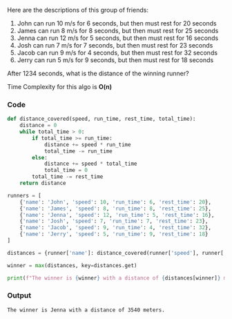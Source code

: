 
Here are the descriptions of this group of friends:
1) John can run 10 m/s for 6 seconds, but then must rest for 20 seconds
2) James can run 8 m/s for 8 seconds, but then must rest for 25 seconds
3) Jenna can run 12 m/s for 5 seconds, but then must rest for 16 seconds
4) Josh can run 7 m/s for 7 seconds, but then must rest for 23 seconds
5) Jacob can run 9 m/s for 4 seconds, but then must rest for 32 seconds
6) Jerry can run 5 m/s for 9 seconds, but then must rest for 18 seconds

After 1234 seconds, what is the distance of the winning runner?

Time Complexity for this algo is **O(n)**

### Code 

```python
def distance_covered(speed, run_time, rest_time, total_time):
    distance = 0
    while total_time > 0:
        if total_time >= run_time:
            distance += speed * run_time
            total_time -= run_time
        else:
            distance += speed * total_time
            total_time = 0
        total_time -= rest_time
    return distance

runners = [
    {'name': 'John', 'speed': 10, 'run_time': 6, 'rest_time': 20},
    {'name': 'James', 'speed': 8, 'run_time': 8, 'rest_time': 25},
    {'name': 'Jenna', 'speed': 12, 'run_time': 5, 'rest_time': 16},
    {'name': 'Josh', 'speed': 7, 'run_time': 7, 'rest_time': 23},
    {'name': 'Jacob', 'speed': 9, 'run_time': 4, 'rest_time': 32},
    {'name': 'Jerry', 'speed': 5, 'run_time': 9, 'rest_time': 18}
]

distances = {runner['name']: distance_covered(runner['speed'], runner['run_time'], runner['rest_time'], 1234) for runner in runners}

winner = max(distances, key=distances.get)

print(f"The winner is {winner} with a distance of {distances[winner]} meters.")

```

### Output

```
The winner is Jenna with a distance of 3540 meters.

```

